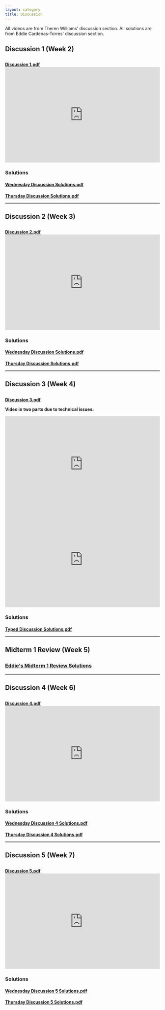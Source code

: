 ```yaml
---
layout: category
title: Discussion
---
```

All videos are from Theren Williams' discussion section.
All solutions are from Eddie Cardenas-Torres' discussion section.

<h2 id = "Week2"> Discussion 1 (Week 2)<h2>
<h4><a href= "https://stat400.github.io/PDFs/discussion/400_Discussion_Week_1.pdf" target="_blank">Discussion 1.pdf</a>

<div style="max-width:640px"><div style="position:relative;padding-bottom:61.5625%"><iframe id="kmsembed-1_r8u48jy2" width="640" height="394" src="https://mediaspace.illinois.edu/embed/secure/iframe/entryId/1_r8u48jy2/uiConfId/26883701" class="kmsembed" allowfullscreen webkitallowfullscreen mozAllowFullScreen allow="autoplay *; fullscreen *; encrypted-media *" referrerPolicy="no-referrer-when-downgrade" sandbox="allow-forms allow-same-origin allow-scripts allow-top-navigation allow-pointer-lock allow-popups allow-modals allow-orientation-lock allow-popups-to-escape-sandbox allow-presentation allow-top-navigation-by-user-activation" frameborder="0" title="Kaltura Player" style="position:absolute;top:0;left:0;width:100%;height:100%"></iframe></div></div>

<h3>Solutions</h3>
<h4><a href= "https://stat400.github.io/PDFs/discussion/Spring_2021_Wed_Dis_1_Eddie_SOLS.pdf" target="_blank">Wednesday Discussion Solutions.pdf</a>
<h4><a href= "https://stat400.github.io/PDFs/discussion/Spring_2021_Thur_Dis_1_Eddie_SOLS.pdf" target="_blank">Thursday Discussion Solutions.pdf</a>




<hr style="height:3px;border-width:0;color:gray;background-color:gray">





<h2 id = "Week3"> Discussion 2 (Week 3)<h2>
<h4><a href= "https://stat400.github.io/PDFs/discussion/Week3/Discussion_Week_2.pdf" target="_blank">Discussion 2.pdf</a>

<div style="max-width:640px"><div style="position:relative;padding-bottom:61.5625%"><iframe id="kmsembed-1_5jz5bt5t" width="640" height="394" src="https://mediaspace.illinois.edu/embed/secure/iframe/entryId/1_5jz5bt5t/uiConfId/26883701" class="kmsembed" allowfullscreen webkitallowfullscreen mozAllowFullScreen allow="autoplay *; fullscreen *; encrypted-media *" referrerPolicy="no-referrer-when-downgrade" sandbox="allow-forms allow-same-origin allow-scripts allow-top-navigation allow-pointer-lock allow-popups allow-modals allow-orientation-lock allow-popups-to-escape-sandbox allow-presentation allow-top-navigation-by-user-activation" frameborder="0" title="Kaltura Player" style="position:absolute;top:0;left:0;width:100%;height:100%"></iframe></div></div>

<h3>Solutions</h3>
<h4><a href= "https://stat400.github.io/PDFs/discussion/Week2/Spring_2021_Wed_Dis_2.pdf" target="_blank">Wednesday Discussion Solutions.pdf</a>
<h4><a href= "https://stat400.github.io/PDFs/discussion/Week2/Spring_2021_Thur_Dis_2.pdf" target="_blank">Thursday Discussion Solutions.pdf</a>



<hr style="height:3px;border-width:0;color:gray;background-color:gray">



<h2 id = "Week4"> Discussion 3 (Week 4)<h2>
<h4><a href= "https://stat400.github.io/PDFs/discussion/Week4/400_Disc_week_3_Problems.pdf" target="_blank">Discussion 3.pdf</a>

Video in two parts due to technical issues:
<div style="max-width:640px"><div style="position:relative;padding-bottom:61.5625%"><iframe id="kmsembed-1_l27i0meo" width="640" height="394" src="https://mediaspace.illinois.edu/embed/secure/iframe/entryId/1_l27i0meo/uiConfId/26883701" class="kmsembed" allowfullscreen webkitallowfullscreen mozAllowFullScreen allow="autoplay *; fullscreen *; encrypted-media *" referrerPolicy="no-referrer-when-downgrade" sandbox="allow-forms allow-same-origin allow-scripts allow-top-navigation allow-pointer-lock allow-popups allow-modals allow-orientation-lock allow-popups-to-escape-sandbox allow-presentation allow-top-navigation-by-user-activation" frameborder="0" title="Kaltura Player" style="position:absolute;top:0;left:0;width:100%;height:100%"></iframe></div></div>

<div style="max-width:640px"><div style="position:relative;padding-bottom:61.5625%"><iframe id="kmsembed-1_okhztprb" width="640" height="394" src="https://mediaspace.illinois.edu/embed/secure/iframe/entryId/1_okhztprb/uiConfId/26883701" class="kmsembed" allowfullscreen webkitallowfullscreen mozAllowFullScreen allow="autoplay *; fullscreen *; encrypted-media *" referrerPolicy="no-referrer-when-downgrade" sandbox="allow-forms allow-same-origin allow-scripts allow-top-navigation allow-pointer-lock allow-popups allow-modals allow-orientation-lock allow-popups-to-escape-sandbox allow-presentation allow-top-navigation-by-user-activation" frameborder="0" title="Kaltura Player" style="position:absolute;top:0;left:0;width:100%;height:100%"></iframe></div></div>

<h3>Solutions</h3>
<h4><a href= "https://stat400.github.io/PDFs/discussion/Week4/400_Disc_week_3.pdf" target="_blank">Typed Discussion Solutions.pdf</a>
  
<hr style="height:3px;border-width:0;color:gray;background-color:gray">


<h2 id = "Week5"> Midterm 1 Review (Week 5)<h2>
<h3><a href= "https://stat400.github.io/PDFs/discussion/Week5/Eddie's Review Midterm 1.pdf" target="_blank">Eddie's Midterm 1 Review Solutions</a>

<hr style="height:3px;border-width:0;color:gray;background-color:gray">


<h2 id = "Week4"> Discussion 4 (Week 6)<h2>
<h4><a href= "https://stat400.github.io/PDFs/discussion/Week6/Discussion_4.pdf" target="_blank">Discussion 4.pdf</a>

<div style="max-width:640px"><div style="position:relative;padding-bottom:61.5625%"><iframe id="kmsembed-1_lbb3lbvc" width="640" height="394" src="https://mediaspace.illinois.edu/embed/secure/iframe/entryId/1_lbb3lbvc/uiConfId/26883701" class="kmsembed" allowfullscreen webkitallowfullscreen mozAllowFullScreen allow="autoplay *; fullscreen *; encrypted-media *" referrerPolicy="no-referrer-when-downgrade" sandbox="allow-forms allow-same-origin allow-scripts allow-top-navigation allow-pointer-lock allow-popups allow-modals allow-orientation-lock allow-popups-to-escape-sandbox allow-presentation allow-top-navigation-by-user-activation" frameborder="0" title="Kaltura Player" style="position:absolute;top:0;left:0;width:100%;height:100%"></iframe></div></div>

<h3>Solutions</h3>
<h4><a href= "https://stat400.github.io/PDFs/discussion/Week6/Spring_2021_Wed_Dis_4.pdf" target="_blank">Wednesday Discussion 4 Solutions.pdf</a>
<h4><a href= "https://stat400.github.io/PDFs/discussion/Week6/Spring_2021_Thur_Dis_4.pdf" target="_blank">Thursday Discussion 4 Solutions.pdf</a>

<hr style="height:3px;border-width:0;color:gray;background-color:gray">

<h2 id = "Week4"> Discussion 5 (Week 7)<h2>
<h4><a href= "https://stat400.github.io/PDFs/discussion/Week7/Discussion_5.pdf" target="_blank">Discussion 5.pdf</a>

<div style="max-width:640px"><div style="position:relative;padding-bottom:61.5625%"><iframe id="kmsembed-1_4d4qb633" width="640" height="394" src="https://mediaspace.illinois.edu/embed/secure/iframe/entryId/1_4d4qb633/uiConfId/26883701" class="kmsembed" allowfullscreen webkitallowfullscreen mozAllowFullScreen allow="autoplay *; fullscreen *; encrypted-media *" referrerPolicy="no-referrer-when-downgrade" sandbox="allow-forms allow-same-origin allow-scripts allow-top-navigation allow-pointer-lock allow-popups allow-modals allow-orientation-lock allow-popups-to-escape-sandbox allow-presentation allow-top-navigation-by-user-activation" frameborder="0" title="Kaltura Player" style="position:absolute;top:0;left:0;width:100%;height:100%"></iframe></div></div>

<h3>Solutions</h3>
<h4><a href= "https://stat400.github.io/PDFs/discussion/Week7/Spring 2021 Wed Dis 5.pdf" target="_blank">Wednesday Discussion 5 Solutions.pdf</a>
<h4><a href= "https://stat400.github.io/PDFs/discussion/Week7/Spring 2021 Thur Dis 5.pdf" target="_blank">Thursday Discussion 5 Solutions.pdf</a>
